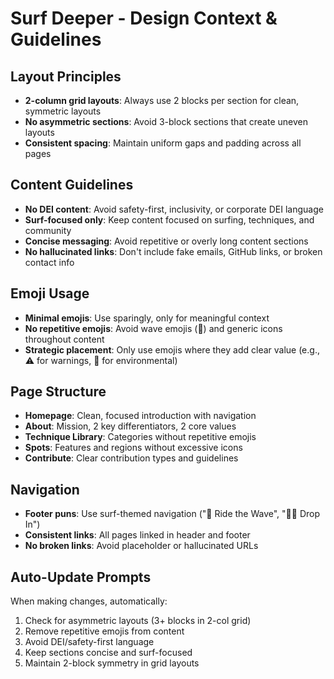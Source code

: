 # Surf Deeper - Design Context & Guidelines

## Layout Principles
- **2-column grid layouts**: Always use 2 blocks per section for clean, symmetric layouts
- **No asymmetric sections**: Avoid 3-block sections that create uneven layouts
- **Consistent spacing**: Maintain uniform gaps and padding across all pages

## Content Guidelines
- **No DEI content**: Avoid safety-first, inclusivity, or corporate DEI language
- **Surf-focused only**: Keep content focused on surfing, techniques, and community
- **Concise messaging**: Avoid repetitive or overly long content sections
- **No hallucinated links**: Don't include fake emails, GitHub links, or broken contact info

## Emoji Usage
- **Minimal emojis**: Use sparingly, only for meaningful context
- **No repetitive emojis**: Avoid wave emojis (🌊) and generic icons throughout content
- **Strategic placement**: Only use emojis where they add clear value (e.g., ⚠️ for warnings, 🌱 for environmental)

## Page Structure
- **Homepage**: Clean, focused introduction with navigation
- **About**: Mission, 2 key differentiators, 2 core values
- **Technique Library**: Categories without repetitive emojis
- **Spots**: Features and regions without excessive icons
- **Contribute**: Clear contribution types and guidelines

## Navigation
- **Footer puns**: Use surf-themed navigation ("🌊 Ride the Wave", "🏄‍♂️ Drop In")
- **Consistent links**: All pages linked in header and footer
- **No broken links**: Avoid placeholder or hallucinated URLs

## Auto-Update Prompts
When making changes, automatically:
1. Check for asymmetric layouts (3+ blocks in 2-col grid)
2. Remove repetitive emojis from content
3. Avoid DEI/safety-first language
4. Keep sections concise and surf-focused
5. Maintain 2-block symmetry in grid layouts
